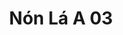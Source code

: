 ---
title: Nón Lá A 03
image_primary: img/Non-La-03-Satin-Copper.jpg
description: "One%20of%20the%20most%20distinctive%20signs%20from%20Vietnam%20is%20the%20hat%20used%20by%20women%20in%20the%20countryside%20to%20protect%20themselves%20from%20the%20sun%20and%20the%20rain%20and%20as%20a%20basket%20to%20carry%20food.%20N%F3n%20L%E1%20is%20the%20name%20used%20to%20describe%20this%20Vietnamese%20hat%20and%20it%20is%20also%20the%20name%20we%20selected%20for%20this%20lamp.%20This%20is%20the%20way%20we%20pay%20homage%20to%20its%20shape%20and%20centenary%20culture.%20The%20simplicity%20of%20this%20cone-shaped%20lamp%2C%20offers%20a%20lightweight%20and%20resistant%20structure%20with%20an%20avant-garde%20touch%20thanks%20to%20the%20decentralized%20light%20cavity.%20The%20lamp%u2019s%20hood%20is%20made%20out%20of%20aluminium%20and%20then%20platted%20or%20lacquered.%20The%20cast%20iron%20base%20of%20the%20lamp%20is%20angle%20shaped%2C%20which%20makes%20it%20look%20more%20rude%2C%20in%20contrast%20to%20its%20subtle%20cone-shaped%20shade.%20N%F3n%20L%E1%20fills%20the%20space%20with%20direct%20bottom%20light%20and%20includes%20a%20polycarbonate%20diffuser%20which%20hosts%20a%20dimming%20own-made%20led%20plate.%0A%0AProxy%20Dimmer%20Switch%20option%20available%0A%0A%0A%0A%0A%0A2%20opciones%3A%0A%0ADimable%200-10V%0AProxy%20Dimmer%20Interruptor"
designer: Jorge Pensi
image_thumb: img/Non-La-03-Satin-Copper.jpg
href: https://www.bover.es/en/lamp/non-la-a-03/
tags: 
  - bover
  - Wall
  - Indoor
  - Table
  - Pendant
  - indoor-lamps
category: indoor-lamps
subtitle: 
manufacturer: Bover
slug: /manufacturers/bover/indoor-lamps/jorge-pensi-non-la-a-03
---